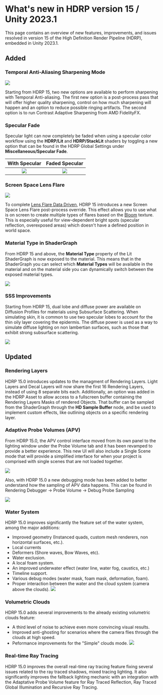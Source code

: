 # What's new in HDRP version 15 / Unity 2023.1

This page contains an overview of new features, improvements, and issues resolved in version 15 of the High Definition Render Pipeline (HDRP), embedded in Unity 2023.1.

## Added

### Temporal Anti-Aliasing Sharpening Mode
![](Images/TAA-Sharpening-header.png)

Starting from HDRP 15, two new options are available to perform sharpening with Temporal Anti-aliasing. The first new option is a post-process pass that will offer higher quality sharpening, control on how much sharpening will happen and an option to reduce possible ringing artifacts. The second option is to run Contrast Adaptive Sharpening from AMD FidelityFX.

### Specular Fade

Specular light can now completely be faded when using a specular color workflow using the **HDRP/Lit** and **HDRP/StackLit** shaders by toggling a new option that can be found in the HDRP Global Settings under **Miscellaneous/Specular Fade**.

|        With Specular         |        Faded Specular        |
|:----------------------------:|:----------------------------:|
| ![](Images/WithSpecular.png) | ![](Images/KillSpecular.png) |

### Screen Space Lens Flare
![](Images/ScreenSpaceLensFlare-header.png)

To complete [Lens Flare Data Driven](shared/lens-flare/lens-flare-component.md), HDRP 15 introduces a new Screen Space Lens Flare post-process override.
This effect allows you to use what is on screen to create multiple types of flares based on the [Bloom](Post-Processing-Bloom.md) texture. This is especially useful for view-dependent bright spots (specular reflection, overexposed areas) which doesn't have a defined position in world space.

### Material Type in ShaderGraph

From HDRP 15 and above, the **Material Type** property of the Lit ShaderGraph is now exposed to the material. This means that in the ShaderGraph you can select which **Material Types** will be available in the material and on the material side you can dynamically switch between the exposed material types.

![](Images/ExposedMaterialType.png)

### SSS Improvements

Starting from HDRP 15, dual lobe and diffuse power are available on Diffusion Profiles for materials using Subsurface Scattering.
When simulating skin, it is common to use two specular lobes to account for the thin oily layer covering the epidermis.
The diffuse power is used as a way to simulate diffuse lighting on non lambertian surfaces, such as those that exhibit strong subsurface scattering.

![](Images/profile_dual_lobe.png)

## Updated

### Rendering Layers

HDRP 15.0 introduces updates to the managment of Rendering Layers. Light Layers and Decal Layers will now share the first 16 Rendering Layers, instead of using 8 separate bits each.
Additionally, an option was added in the HDRP Asset to allow access to a fullscreen buffer containing the Rendering Layers Masks of rendered Objects. That buffer can be sampled from the ShaderGraph through the __HD Sample Buffer__ node, and be used to implement custom effects, like outlining objects on a specific rendering layer.

### Adaptive Probe Volumes (APV)

From HDRP 15.0, the APV control interface moved from its own panel to the lighting window under the Probe Volume tab and it has been revamped to provide a better experience. This new UI will also include a Single Scene mode that will provide a simplified interface for when your project is comprised with single scenes that are not loaded together.

![](Images/APVUX.PNG)

Also, with HDRP 15.0 a new debugging mode has been added to better understand how the sampling of APV data happens. This can be found in Rendering Debugger -> Probe Volume -> Debug Probe Sampling

![](Images/APVSamplingDebug.png)

### Water System

HDRP 15.0 improves significantly the feature set of the water system, among the major additions:
- Improved geometry (Instanced quads, custom mesh renderers, non horizontal surfaces, etc.).
- Local currents
- Deformers (Shore waves, Bow Waves, etc).
- Water exclusion.
- A local foam system.
- An improved underwater effect (water line, water fog, caustics, etc.)
- Timeline support.
- Various debug modes (water mask, foam mask, deformation, foam).
- Proper interaction between the water and the cloud system (camera above the clouds).
![](Images/Water2023-1.png)


### Volumetric Clouds

HDRP 15.0 adds several improvements to the already existing volumetric clouds feature:
- A third level of noise to achieve even more convincing visual results.
- Improved anti-ghosting for scenarios where the camera flies through the clouds at high speed.
- Peformance improvements for the "Simple" clouds mode.
![](Images/Volumetric-Clouds-2023-1.png)

### Real-time Ray Tracing

HDRP 15.0 improves the overall real-time ray tracing feature fixing several issues related to the ray traced shadows, mixed tracing lighting. It also significantly improves the fallback lighting mechanic with an integration with the Adaptative Probe Volume feature for Ray Traced Reflection, Ray Traced Global Illumination and Recursive Ray Tracing.
